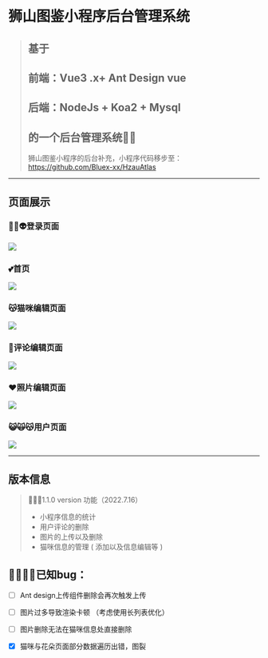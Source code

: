 # 狮山图鉴小程序后台管理系统

> ## 基于
>
> ## 前端：Vue3 .x+ Ant Design vue
>
> ## 后端：NodeJs + Koa2 + Mysql
>
> ## 的一个后台管理系统😶‍🌫️
>
> 狮山图鉴小程序的后台补充，小程序代码移步至：https://github.com/Bluex-xx/HzauAtlas



------



## 页面展示

### 👾🤖👽登录页面

![](http://img.codexx.cc/img/readme/0.png)

### 💕首页

![](http://img.codexx.cc/img/readme/1.png)

### 😽猫咪编辑页面

![](http://img.codexx.cc/img/readme/5.png)

### 🐔评论编辑页面

![](http://img.codexx.cc/img/readme/2.png)

### ❤️照片编辑页面

![](http://img.codexx.cc/img/readme/3.png)

### 😺🙀😽用户页面

![](http://img.codexx.cc/img/readme/4.png)





------

## 版本信息

> 🦄🦄🦄1.1.0 version 功能（2022.7.16）
>
> - 小程序信息的统计
> - 用户评论的删除
> - 图片的上传以及删除
> - 猫咪信息的管理 ( 添加以及信息编辑等 )

## 🥴😵‍💫😵已知bug：

- [ ] Ant design上传组件删除会再次触发上传
- [ ] 图片过多导致渲染卡顿 （考虑使用长列表优化）
- [ ] 图片删除无法在猫咪信息处直接删除
- [x] 猫咪与花朵页面部分数据遍历出错，图裂

